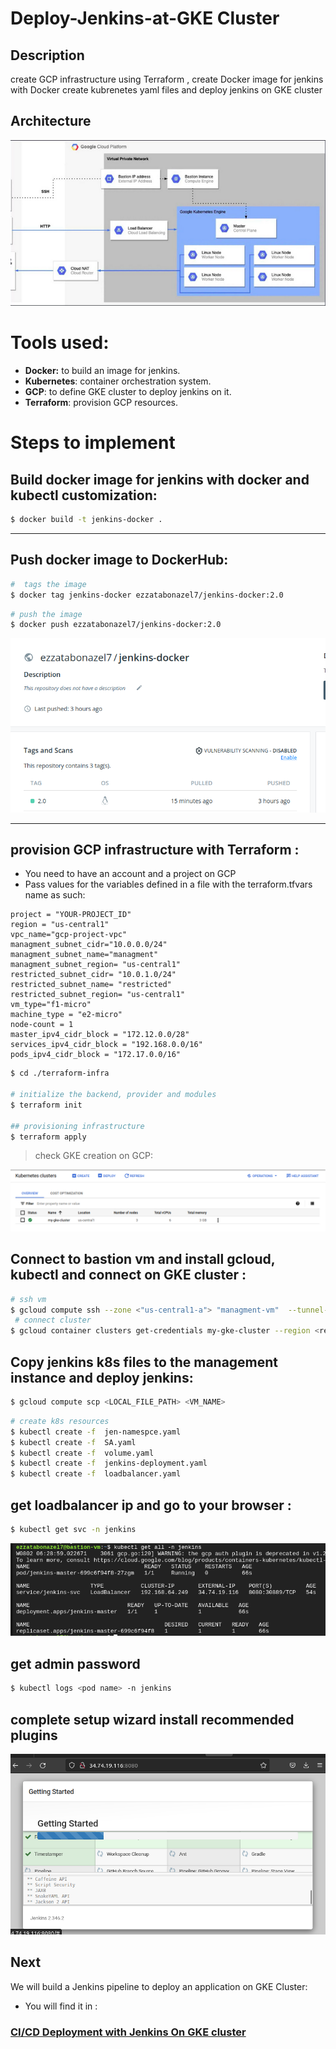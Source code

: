 # Deploy-Jenkins-at-GKE Cluster
## Description 

create GCP infrastructure using Terraform , create Docker image for jenkins with Docker 
create kubrenetes yaml files and deploy jenkins on GKE cluster

## Architecture

<img src="screenshots/Screenshot from 2022-07-27 20-18-12.png" alt="architecture"/>

# Tools used:

- **Docker:** to build an image for jenkins.
- **Kubernetes**: container orchestration system.
- **GCP**: to define GKE cluster to deploy jenkins on it.
- **Terraform**: provision GCP resources.

# Steps to implement 

## Build docker image for jenkins with docker and kubectl customization:

```bash
$ docker build -t jenkins-docker .
```
---
## Push docker image to DockerHub:

```bash
#  tags the image
$ docker tag jenkins-docker ezzatabonazel7/jenkins-docker:2.0
```
```bash
# push the image
$ docker push ezzatabonazel7/jenkins-docker:2.0
```

<img src="screenshots/jenkins-docker.png"/>


---

## provision GCP infrastructure with Terraform :
- You need to have an account and a project on GCP
- Pass values for the variables defined in a file with the terraform.tfvars name as such:
```
project = "YOUR-PROJECT_ID"
region = "us-central1"
vpc_name="gcp-project-vpc"
managment_subnet_cidr="10.0.0.0/24"
managment_subnet_name="managment"
managment_subnet_region= "us-central1"
restricted_subnet_cidr= "10.0.1.0/24"
restricted_subnet_name= "restricted"
restricted_subnet_region= "us-central1"
vm_type="f1-micro"
machine_type = "e2-micro"
node-count = 1
master_ipv4_cidr_block = "172.12.0.0/28"
services_ipv4_cidr_block = "192.168.0.0/16"
pods_ipv4_cidr_block = "172.17.0.0/16"

```

```bash
$ cd ./terraform-infra

# initialize the backend, provider and modules
$ terraform init

## provisioning infrastructure
$ terraform apply

```
> check GKE creation on GCP:

<img src="screenshots/Screenshot from 2022-07-27 19-38-35.png"/>


## Connect to bastion vm and install gcloud, kubectl and connect on GKE cluster :

```bash
# ssh vm
$ gcloud compute ssh --zone <"us-central1-a"> "managment-vm"  --tunnel-through-iap --project <"project-id">
 # connect cluster
$ gcloud container clusters get-credentials my-gke-cluster --region <region> --project <project-id>
```

## Copy jenkins k8s files to the management instance and deploy jenkins:

```bash
$ gcloud compute scp <LOCAL_FILE_PATH> <VM_NAME>
```
```bash
# create k8s resources
$ kubectl create -f  jen-namespce.yaml
$ kubectl create -f  SA.yaml
$ kubectl create -f  volume.yaml
$ kubectl create -f  jenkins-deployment.yaml
$ kubectl create -f  loadbalancer.yaml
```

## get loadbalancer ip and go to your browser :
```bash
$ kubectl get svc -n jenkins

```

<img src="screenshots/jenkins.png"/>


## get admin password 
```bash
$ kubectl logs <pod name> -n jenkins

```


## complete setup wizard install recommended plugins 

<img src="screenshots/plugins.png"/>

## Next 
 We will build a Jenkins pipeline to deploy an application on GKE Cluster:
 * You will find it in :
### [CI/CD Deployment with Jenkins On GKE cluster](https://github.com/ezzatabonazel/CI-CD-for-node-app-at-GKE-cluster.git)